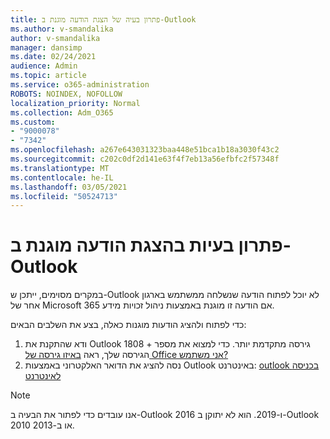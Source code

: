 ```yaml
---
title: פתרון בעיה של הצגת הודעה מוגנת ב-Outlook
ms.author: v-smandalika
author: v-smandalika
manager: dansimp
ms.date: 02/24/2021
audience: Admin
ms.topic: article
ms.service: o365-administration
ROBOTS: NOINDEX, NOFOLLOW
localization_priority: Normal
ms.collection: Adm_O365
ms.custom:
- "9000078"
- "7342"
ms.openlocfilehash: a267e643031323baa448e51bca1b18a3030f43c2
ms.sourcegitcommit: c202c0df2d141e63f4f7eb13a56efbfc2f57348f
ms.translationtype: MT
ms.contentlocale: he-IL
ms.lasthandoff: 03/05/2021
ms.locfileid: "50524713"
---
```

# <a name="fix-problem-viewing-protected-message-in-outlook"></a>פתרון בעיות בהצגת הודעה מוגנת ב-Outlook

במקרים מסוימים, ייתכן ש-Outlook לא יוכל לפתוח הודעה שנשלחה ממשתמש בארגון אחר של Microsoft 365 אם הודעה זו מוגנת באמצעות ניהול זכויות מידע.

כדי לפתוח ולהציג הודעות מוגנות כאלה, בצע את השלבים הבאים:

1. ודא שהתקנת את Outlook 1808 + גירסה מתקדמת יותר. כדי למצוא את מספר הגירסה שלך, ראה [באיזו גירסה של Office אני משתמש?](https://support.microsoft.com/office/about-office-what-version-of-office-am-i-using-932788b8-a3ce-44bf-bb09-e334518b8b19)
2. נסה להציג את הדואר האלקטרוני באמצעות Outlook באינטרנט: [outlook בכניסה לאינטרנט](https://outlook.office365.com/mail/inbox)

> [!NOTE]
> אנו עובדים כדי לפתור את הבעיה ב-Outlook 2016 ו-2019. הוא לא יתוקן ב-Outlook 2010 או ב-2013.
